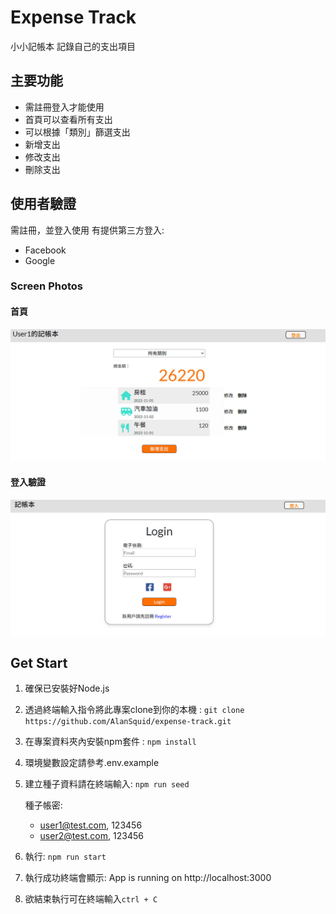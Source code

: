# Expense Track
小小記帳本
記錄自己的支出項目

## 主要功能
- 需註冊登入才能使用
- 首頁可以查看所有支出
- 可以根據「類別」篩選支出
- 新增支出
- 修改支出
- 刪除支出

## 使用者驗證
需註冊，並登入使用
有提供第三方登入:
- Facebook
- Google


### Screen Photos
#### 首頁
![index](./public/images/index.jpg)

#### 登入驗證
![login](./public/images/login.jpg)

## Get Start
1. 確保已安裝好Node.js

2. 透過終端輸入指令將此專案clone到你的本機 : 
  `git clone https://github.com/AlanSquid/expense-track.git`

3. 在專案資料夾內安裝npm套件 : 
   `npm install `

4. 環境變數設定請參考.env.example

5. 建立種子資料請在終端輸入: `npm run seed` 

   種子帳密:
   - user1@test.com, 123456
   - user2@test.com, 123456

6. 執行:
  `npm run start`

7. 執行成功終端會顯示: App is running on http://localhost:3000 

8. 欲結束執行可在終端輸入`ctrl + C`



  


